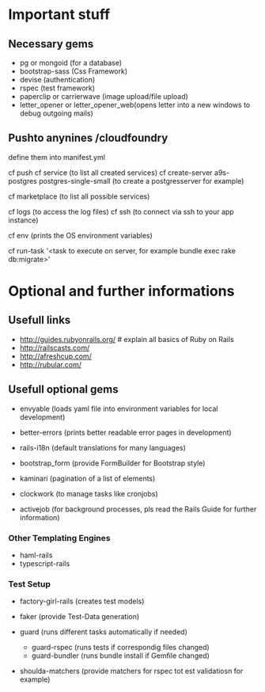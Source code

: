 # Important stuff
 
## Necessary gems

* pg or mongoid (for a database)
* bootstrap-sass (Css Framework)
* devise  (authentication)
* rspec   (test framework)
* paperclip or carrierwave (image upload/file upload)
* letter_opener or letter_opener_web(opens letter into a new windows to debug outgoing mails)


## Pushto anynines /cloudfoundry

define them into manifest.yml

cf push <appname>
cf service (to list all created services)
cf create-server a9s-postgres postgres-single-small <databasename> (to create a postgresserver for example)

cf marketplace (to list all possible services)

cf logs <appname> (to access the log files)
cf ssh <appname> (to connect via ssh to your app instance)

cf env <appname> (prints the OS environment variables)

cf run-task <appname> '<task to execute on server, for example bundle exec rake db:migrate>'


# Optional and further informations

## Usefull links

* http://guides.rubyonrails.org/   # explain all basics of Ruby on Rails
* http://railscasts.com/
* http://afreshcup.com/
* http://rubular.com/

## Usefull optional gems

* envyable (loads yaml file into environment variables for local development)
* better-errors (prints better readable error pages in development)
* rails-i18n (default translations for many languages)

* bootstrap_form (provide FormBuilder for Bootstrap style)
* kaminari (pagination of a list of elements)
* clockwork (to manage tasks like cronjobs)
* activejob (for background processes, pls read the Rails Guide for further information)

### Other Templating Engines

* haml-rails
* typescript-rails

### Test Setup

* factory-girl-rails (creates test models)
* faker (provide Test-Data generation)
* guard (runs different tasks automatically if needed)
  * guard-rspec (runs tests if correspondig files changed)
  * guard-bundler (runs bundle install if Gemfile changed)

* shoulda-matchers (provide matchers for rspec tot est validatiosn for example)

  


